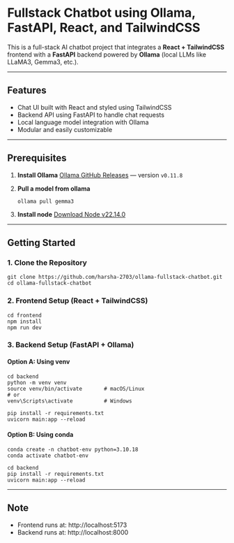 # Fullstack Chatbot using Ollama, FastAPI, React, and TailwindCSS

This is a full-stack AI chatbot project that integrates a **React + TailwindCSS** frontend with a **FastAPI** backend powered by **Ollama** (local LLMs like LLaMA3, Gemma3, etc.).

---

## Features

- Chat UI built with React and styled using TailwindCSS
- Backend API using FastAPI to handle chat requests
- Local language model integration with Ollama
- Modular and easily customizable

---

## Prerequisites
1. **Install Ollama**
   [Ollama GitHub Releases](https://github.com/ollama/ollama/releases) — version `v0.11.8`
2. **Pull a model from ollama**
   
   ```
   ollama pull gemma3
   ```
3. **Install node**
   [Download Node v22.14.0](https://nodejs.org/en/download/archive/v22.14.0)

---

## Getting Started
### 1. Clone the Repository
```
git clone https://github.com/harsha-2703/ollama-fullstack-chatbot.git
cd ollama-fullstack-chatbot
```

### 2. Frontend Setup (React + TailwindCSS)
```
cd frontend
npm install
npm run dev
```

### 3. Backend Setup (FastAPI + Ollama)
#### Option A: Using venv
```
cd backend
python -m venv venv
source venv/bin/activate       # macOS/Linux
# or
venv\Scripts\activate          # Windows

pip install -r requirements.txt
uvicorn main:app --reload
```

#### Option B: Using conda
```
conda create -n chatbot-env python=3.10.18
conda activate chatbot-env

cd backend
pip install -r requirements.txt
uvicorn main:app --reload
```

---

## Note
* Frontend runs at: http://localhost:5173
* Backend runs at: http://localhost:8000
